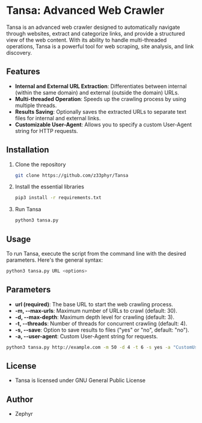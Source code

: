 # Tansa: Advanced Web Crawler
Tansa is an advanced web crawler designed to automatically navigate through websites, extract and categorize links, and provide a structured view of the web content. With its ability to handle multi-threaded operations, Tansa is a powerful tool for web scraping, site analysis, and link discovery.

## Features
   - **Internal and External URL Extraction**: Differentiates between internal (within the same domain) and external (outside the domain) URLs.
   - **Multi-threaded Operation**: Speeds up the crawling process by using multiple threads.
   - **Results Saving**: Optionally saves the extracted URLs to separate text files for internal and external links.
   - **Customizable User-Agent**: Allows you to specify a custom User-Agent string for HTTP requests.

## Installation
1. Clone the repository
   ```bash
   git clone https://github.com/z33phyr/Tansa
   ```
2. Install the essential libraries
   ```bash
   pip3 install -r requirements.txt
   ```
3. Run Tansa
   ```bash
   python3 tansa.py
   ```
   
## Usage
To run Tansa, execute the script from the command line with the desired parameters. Here's the general syntax:
  ```bash
  python3 tansa.py URL <options>
  ```

## Parameters
  - **url (required)**: The base URL to start the web crawling process.
  - **-m, --max-urls**: Maximum number of URLs to crawl (default: 30).
  - **-d, --max-depth**: Maximum depth level for crawling (default: 3).
  - **-t, --threads**: Number of threads for concurrent crawling (default: 4).
  - **-s, --save**: Option to save results to files ("yes" or "no", default: "no").
  - **-a, --user-agent**: Custom User-Agent string for requests.
  ```bash
  python3 tansa.py http://example.com -m 50 -d 4 -t 6 -s yes -a "CustomUserAgent/1.0"
  ```

## License
   - Tansa is licensed under GNU General Public License

## Author
   - Zephyr
